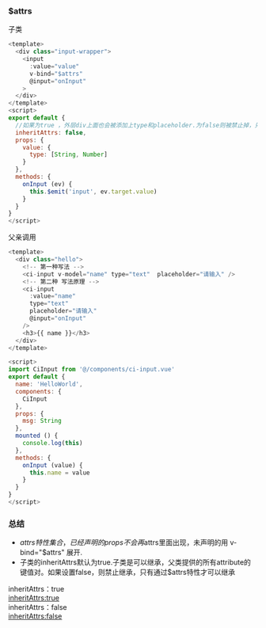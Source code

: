 ### $attrs 
子类
```javascript
<template>
  <div class="input-wrapper">
    <input
      :value="value"
      v-bind="$attrs"
      @input="onInput"
    >
  </div>
</template>
<script>
export default {
  //如果为true ，外层div上面也会被添加上type和placeholder.为false则被禁止掉，只有通过$attrs这个特性才生效
  inheritAttrs: false,
  props: {
    value: {
      type: [String, Number]
    }
  },
  methods: {
    onInput (ev) {
      this.$emit('input', ev.target.value)
    }
  }
}
</script>
```
父亲调用
```javascript
<template>
  <div class="hello">
    <!-- 第一种写法 -->
    <ci-input v-model="name" type="text"  placeholder="请输入" />
    <!-- 第二种 写法原理 -->
    <ci-input
      :value="name"
      type="text"
      placeholder="请输入"
      @input="onInput"
    />
    <h3>{{ name }}</h3>
  </div>
</template>

<script>
import CiInput from '@/components/ci-input.vue'
export default {
  name: 'HelloWorld',
  components: {
    CiInput
  },
  props: {
    msg: String
  },
  mounted () {
    console.log(this)
  },
  methods: {
    onInput (value) {
      this.name = value
    }
  }
}
</script>
```

### 总结
- $attrs 特性集合，已经声明的props不会再$attrs里面出现，未声明的用 v-bind="$attrs" 展开.
- 子类的inheritAttrs默认为true.子类是可以继承，父类提供的所有attribute的键值对。如果设置false，则禁止继承，只有通过$attrs特性才可以继承

inheritAttrs：true    
[inheritAttrs:true]('../../images/20190927081537.png')  
inheritAttrs：false   
[inheritAttrs:false]('../../images/20190927081638.png')  
